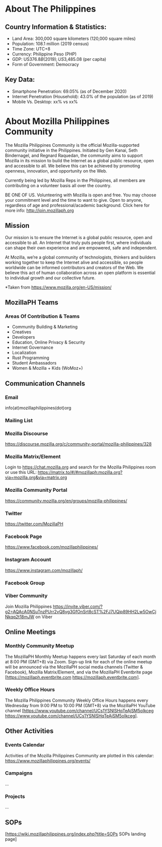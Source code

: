 # About The Philippines
## Country Information & Statistics:
* Land Area: 300,000 square kilometers (120,000 square miles)
* Population: 108.1 million (2019 census)
* Time Zone: UTC+8
* Currency: Philippine Peso (PHP)
* GDP: US$376.8B (2019); US$3,485.08 (per capita)
* Form of Government: Democracy

## Key Data:
* Smartphone Penetration: 69.05% (as of December 2020)
* Internet Penetration (Household): 43.0% of the population (as of 2019)
* Mobile Vs. Desktop: xx% vs xx%

# About Mozilla Philippines Community

The Mozilla Philippines Community is the official Mozilla-supported community initiative in the Philippines. Initiated by Gen Kanai, Seth Bindernagel, and Regnard Raquedan, the community aims to support Mozilla in its mission to build the Internet as a global public resource, open and accessible to all. We believe this can be achieved by promoting openness, innovation, and opportunity on the Web.

Currently being led by Mozilla Reps in the Philippines, all members are contributing on a volunteer basis all over the country.

BE ONE OF US. Volunteering with Mozilla is open and free. You may choose your commitment level and the time to want to give. Open to anyone, regardless of age and professional/academic background. Click here for more info: http://join.mozillaph.org

## Mission
Our mission is to ensure the Internet is a global public resource, open and accessible to all. An Internet that truly puts people first, where individuals can shape their own experience and are empowered, safe and independent.

At Mozilla, we’re a global community of technologists, thinkers and builders working together to keep the Internet alive and accessible, so people worldwide can be informed contributors and creators of the Web. We believe this act of human collaboration across an open platform is essential to individual growth and our collective future. 

*Taken from https://www.mozilla.org/en-US/mission/

## MozillaPH Teams
### Areas Of Contribution & Teams 
* Community Building & Marketing
* Creatives
* Developers
* Education, Online Privacy & Security
* Internet Governance
* Localization
* Rust Programming
* Student Ambassadors
* Women & Mozilla + Kids (WoMoz+)

## Communication Channels
### Email
info(at)mozillaphilippines(dot)org

### Mailing List

### Mozilla Discourse
https://discourse.mozilla.org/c/community-portal/mozilla-philippines/328

### Mozilla Matrix/Element
Login to https://chat.mozilla.org and search for the Mozilla Philippines room or use this URL: https://matrix.to/#/#mozillaph:mozilla.org?via=mozilla.org&via=matrix.org

### Mozilla Community Portal
https://community.mozilla.org/en/groups/mozilla-philippines/

### Twitter
https://twitter.com/MozillaPH

### Facebook Page
https://www.facebook.com/mozillaphilippines/

### Instagram Account
https://www.instagram.com/mozillaph/

### Facebook Group

### Viber Community
Join Mozilla Philippines https://invite.viber.com/?g2=AQAcA0NSuTnzPUrr2vQ8vg3GfOnSrt8cST%2FJ7UQip89HH2Lw5OwCjNkqq2t18mJW on Viber

## Online Meetings
### Monthly Community Meetup
The MozillaPH Monthly Meetup happens every last Saturday of each month at 8:00 PM (GMT+8) via Zoom. Sign-up link for each of the online meetup will be announced via the MozillaPH social media channels (Twitter & Facebook), Mozilla Matrix/Element, and via the MozillaPH Eventbrite page [https://mozillaph.eventbrite.com https://mozillaph.eventbrite.com].

### Weekly Office Hours
The Mozilla Philippines Community Weekly Office Hours happens every Wednesday from 9:00 PM to 10:00 PM (GMT+8) via the MozillaPH YouTube channel [https://www.youtube.com/channel/UCs1YSNlSHqTeAjSM5oIkceg https://www.youtube.com/channel/UCs1YSNlSHqTeAjSM5oIkceg].

## Other Activities
### Events Calendar
Activities of the Mozilla Philippines Community are plotted in this calendar:
https://www.mozillaphilippines.org/events/

### Campaigns
...

### Projects
...

## SOPs 
[https://wiki.mozillaphilippines.org/index.php?title=SOPs SOPs landing page]

